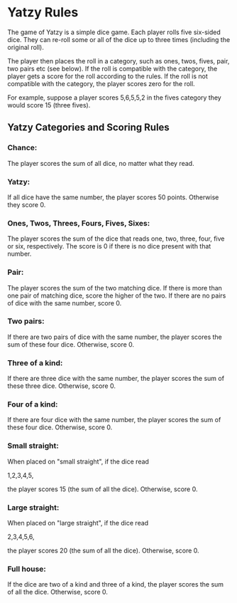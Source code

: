 Yatzy Rules
===========

The game of Yatzy is a simple dice game. Each player
rolls five six-sided dice. They can re-roll some or all
of the dice up to three times (including the original roll).

The player then places the roll in a category, such as ones,
twos, fives, pair, two pairs etc (see below). If the roll is
compatible with the category, the player gets a score for the
roll according to the rules. If the roll is not compatible
with the category, the player scores zero for the roll.

For example, suppose a player scores 5,6,5,5,2 in the fives
category they would score 15 (three fives).

Yatzy Categories and Scoring Rules
----------------------------------

### Chance:
The player scores the sum of all dice, no matter what they read.

### Yatzy:
If all dice have the same number,
the player scores 50 points. Otherwise they score 0.

### Ones, Twos, Threes, Fours, Fives, Sixes:
The player scores the sum of the dice that reads one,
two, three, four, five or six, respectively. The score is 0 if
there is no dice present with that number.

### Pair:
The player scores the sum of the two matching dice. 
If there is more than one pair of matching dice, score the higher of the two.
If there are no pairs of dice with the same number, score 0.

### Two pairs:
If there are two pairs of dice with the same number, the
player scores the sum of these four dice. Otherwise, score 0.

### Three of a kind:
If there are three dice with the same number, the player
scores the sum of these three dice. Otherwise, score 0.

### Four of a kind:
If there are four dice with the same number, the player
scores the sum of these four dice. Otherwise, score 0.

### Small straight:
When placed on "small straight", if the dice read

   1,2,3,4,5,

the player scores 15 (the sum of all the dice). Otherwise, score 0.

### Large straight:
When placed on "large straight", if the dice read

   2,3,4,5,6,

the player scores 20 (the sum of all the dice). Otherwise, score 0.

### Full house:
If the dice are two of a kind and three of a kind, the
player scores the sum of all the dice. Otherwise, score 0.
